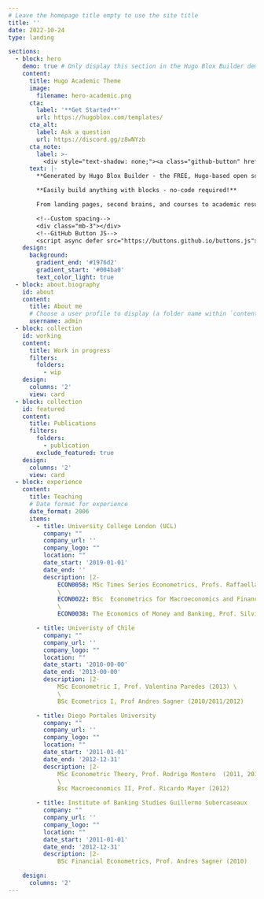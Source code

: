 ```yaml
---
# Leave the homepage title empty to use the site title
title: ''
date: 2022-10-24
type: landing

sections:
  - block: hero
    demo: true # Only display this section in the Hugo Blox Builder demo site
    content:
      title: Hugo Academic Theme
      image:
        filename: hero-academic.png
      cta:
        label: '**Get Started**'
        url: https://hugoblox.com/templates/
      cta_alt:
        label: Ask a question
        url: https://discord.gg/z8wNYzb
      cta_note:
        label: >-
          <div style="text-shadow: none;"><a class="github-button" href="https://github.com/HugoBlox/hugo-blox-builder" data-icon="octicon-star" data-size="large" data-show-count="true" aria-label="Star">Star Hugo Blox Builder</a></div><div style="text-shadow: none;"><a class="github-button" href="https://github.com/HugoBlox/theme-academic-cv" data-icon="octicon-star" data-size="large" data-show-count="true" aria-label="Star">Star the Academic template</a></div>
      text: |-
        **Generated by Hugo Blox Builder - the FREE, Hugo-based open source website builder trusted by 500,000+ sites.**

        **Easily build anything with blocks - no-code required!**

        From landing pages, second brains, and courses to academic resumés, conferences, and tech blogs.

        <!--Custom spacing-->
        <div class="mb-3"></div>
        <!--GitHub Button JS-->
        <script async defer src="https://buttons.github.io/buttons.js"></script>
    design:
      background:
        gradient_end: '#1976d2'
        gradient_start: '#004ba0'
        text_color_light: true
  - block: about.biography
    id: about
    content:
      title: About me
      # Choose a user profile to display (a folder name within `content/authors/`)
      username: admin
  - block: collection
    id: working
    content:
      title: Work in progress
      filters:
        folders:
          - wip
    design:
      columns: '2'
      view: card
  - block: collection
    id: featured
    content:
      title: Publications
      filters:
        folders:
          - publication
        exclude_featured: true
    design:
      columns: '2'
      view: card
  - block: experience
    content:
      title: Teaching
      # Date format for experience
      date_format: 2006
      items:
        - title: University College London (UCL)
          company: ""
          company_url: ''
          company_logo: ""
          location: ""
          date_start: '2019-01-01'
          date_end: ''
          description: |2-
              ECON0058: MSc Times Series Econometrics, Profs. Raffaella Giacomini, Saleem Bahaj and Andrea Carriero (Spring 2020/2021/2022/2023/2024) \
              \
              ECON0022: BSc  Econometrics for Macroeconomics and Finance, Prof. Dennis Kristensen \(Fall 2021/2022/2023)  \
              \
              ECON0038: The Economics of Money and Banking, Prof. Silvia Dalbianco (Spring 2019)

        - title: Univeristy of Chile
          company: ""
          company_url: ''
          company_logo: ""
          location: ""
          date_start: '2010-00-00'
          date_end: '2013-00-00'
          description: |2-
              MSc Econometric I, Prof. Valentina Paredes (2013) \
              \
              BSc Ecometrics I, Prof Andres Sagner (2010/2011/2012)

        - title: Diego Portales University
          company: ""
          company_url: ''
          company_logo: ""
          location: ""
          date_start: '2011-01-01'
          date_end: '2012-12-31'
          description: |2-
              MSc Econometric Theory, Prof. Rodrigo Montero  (2011, 2012) \
              \
              Bsc Macroeconomics II, Prof. Ricardo Mayer (2012)

        - title: Institute of Banking Studies Guillermo Subercaseaux
          company: ""
          company_url: ''
          company_logo: ""
          location: ""
          date_start: '2011-01-01'
          date_end: '2012-12-31'
          description: |2-
              BSc Financial Econometrics, Prof. Andres Sagner (2010) 

    design:
      columns: '2'
---
```


